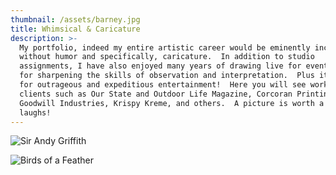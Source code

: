 ```yaml
---
thumbnail: /assets/barney.jpg
title: Whimsical & Caricature
description: >-
  My portfolio, indeed my entire artistic career would be eminently incomplete
  without humor and specifically, caricature.  In addition to studio
  assignments, I have also enjoyed many years of drawing live for events-- great
  for sharpening the skills of observation and interpretation.  Plus it makes
  for outrageous and expeditious entertainment!  Here you will see work for
  clients such as Our State and Outdoor Life Magazine, Corcoran Printing,
  Goodwill Industries, Krispy Kreme, and others.  A picture is worth a thousand
  laughs!
---
```

![Sir Andy Griffith](/assets/andy-griffith.gif "Sir Andy Griffith")

![Birds of a Feather](/assets/birds-of-a-feather_181205_033950.gif "Birds of a Feather")
